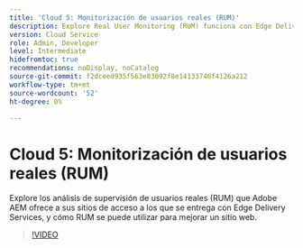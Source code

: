 ```yaml
---
title: 'Cloud 5: Monitorización de usuarios reales (RUM)'
description: Explore Real User Monitoring (RUM) funciona con Edge Delivery Services.
version: Cloud Service
role: Admin, Developer
level: Intermediate
hidefromtoc: true
recommendations: noDisplay, noCatalog
source-git-commit: f2dceed935f563e83092f8e14133746f4126a212
workflow-type: tm+mt
source-wordcount: '52'
ht-degree: 0%

---
```


# Cloud 5: Monitorización de usuarios reales (RUM)

Explore los análisis de supervisión de usuarios reales (RUM) que Adobe AEM ofrece a sus sitios de acceso a los que se entrega con Edge Delivery Services, y cómo RUM se puede utilizar para mejorar un sitio web.

>[!VIDEO](https://video.tv.adobe.com/v/3427495?quality=12&learn=on)

